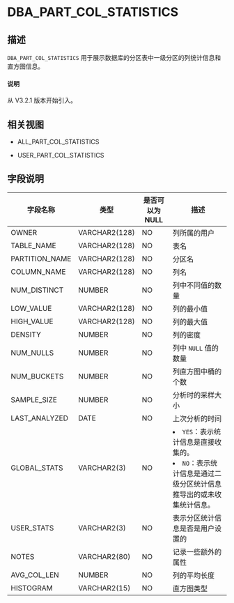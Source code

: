 # DBA_PART_COL_STATISTICS

## 描述

`DBA_PART_COL_STATISTICS` 用于展示数据库的分区表中一级分区的列统计信息和直方图信息。

<main id="notice" type='explain'>
  <h4>说明</h4>
  <p>从 V3.2.1 版本开始引入。</p>
</main>

## 相关视图

* ALL_PART_COL_STATISTICS

* USER_PART_COL_STATISTICS

## 字段说明

|      字段名称      |    **类型**     | **是否可以为 NULL** |                                                                       **描述**                                                                        |
|----------------|---------------|----------------|---------|
| OWNER          | VARCHAR2(128) | NO             | 列所属的用户                                                           |
| TABLE_NAME     | VARCHAR2(128) | NO             | 表名                                                               |
| PARTITION_NAME | VARCHAR2(128) | NO             | 分区名                                                              |
| COLUMN_NAME    | VARCHAR2(128) | NO             | 列名                                                               |
| NUM_DISTINCT   | NUMBER        | NO            | 列中不同值的数量                                                         |
| LOW_VALUE      | VARCHAR2(128) | NO            | 列的最小值                                                            |
| HIGH_VALUE     | VARCHAR2(128) | NO            | 列的最大值                                                            |
| DENSITY        | NUMBER        | NO            | 列的密度                                                             |
| NUM_NULLS      | NUMBER        | NO            | 列中 `NULL` 值的数量                                                   |
| NUM_BUCKETS    | NUMBER        | NO            | 列直方图中桶的个数                                                        |
| SAMPLE_SIZE    | NUMBER        | NO            | 分析时的采样大小                                                         |
| LAST_ANALYZED  | DATE          | NO            | 上次分析的时间                                                          |
| GLOBAL_STATS   | VARCHAR2(3)   | NO            | <li> `YES`：表示统计信息是直接收集的。   <li> `NO`：表示统计信息是通过二级分区统计信息推导出的或未收集统计信息。    |
| USER_STATS     | VARCHAR2(3)   | NO            | 表示分区统计信息是否是用户设置的                                                 |
| NOTES          | VARCHAR2(80)  | NO            | 记录一些额外的属性                                                        |
| AVG_COL_LEN    | NUMBER        | NO            | 列的平均长度                                                           |
| HISTOGRAM      | VARCHAR2(15)  | NO            | 直方图类型                                                            |
